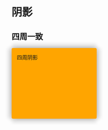 # 阴影

## 四周一致

<div class="animation-box flex-center shadow-demo1">
  <div class="shadow1">四周阴影</div>
</div>

<!-- ## 不同颜色
<div class="animation-box flex-center shadow-demo2">
  <div class="shadow">四周阴影</div>
</div> -->

<style lang="scss">
  .shadow-demo1 {
    /* background-color: #a4abd6; */
    border: none;
  }
  .shadow1 {
    width: 200px;
    height: 160px;
    background-color: orange;
    padding: 14px;
    border-radius: 4px;
    transition: box-shadow .2s;
    box-shadow: -10px 0 10px #0000001f,
                  10px 0 10px #0000001f,
                  0 -10px 10px #0000001f,
                  0 10px 10px #0000001f;
    /* box-shadow: 0 3px 6px -4px #0000001f,
                  0 6px 16px #00000014,
                  0 9px 28px 8px #0000000d; */
  }
  .shadow-demo2 {
    .shadow {
      padding: 15px 30px;
      border-radius: 4px;
      box-shadow: -10px 0 10px #0000001f,
                  10px 0 10px #0000001f,
                  0 -10px 10px #0000001f,
                  0 10px 10px #0000001f;
    }
  }
</style>
